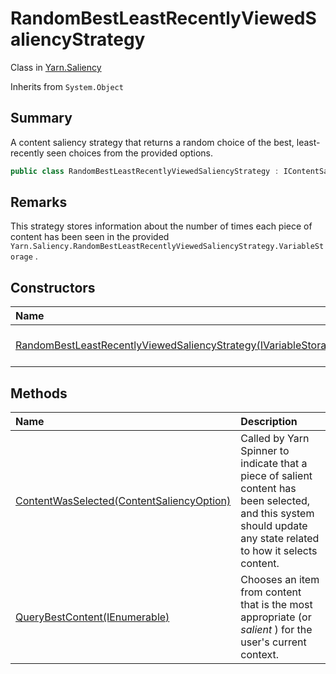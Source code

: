 # RandomBestLeastRecentlyViewedSaliencyStrategy

Class in [Yarn.Saliency](/docs/api/csharp/yarn.saliency.md)

Inherits from `System.Object`

## Summary


A content saliency strategy that returns a random choice of the best,
least-recently seen choices from the provided options.


```csharp
public class RandomBestLeastRecentlyViewedSaliencyStrategy : IContentSaliencyStrategy
```

## Remarks


This strategy stores information about the number of times each piece of
content has been seen in the provided  `Yarn.Saliency.RandomBestLeastRecentlyViewedSaliencyStrategy.VariableStorage` .


## Constructors

|Name|Description|
|:---|:---|
|[RandomBestLeastRecentlyViewedSaliencyStrategy(IVariableStorage)](/docs/api/csharp/yarn.saliency.randombestleastrecentlyviewedsaliencystrategy..ctor.md)|Initializes a new instance of the  [RandomBestLeastRecentlyViewedSaliencyStrategy](yarn.saliency.randombestleastrecentlyviewedsaliencystrategy.md)  class.|

## Methods

|Name|Description|
|:---|:---|
|[ContentWasSelected(ContentSaliencyOption)](/docs/api/csharp/yarn.saliency.randombestleastrecentlyviewedsaliencystrategy.contentwasselected.md)|Called by Yarn Spinner to indicate that a piece of salient content has been selected, and this system should update any state related to how it selects content.|
|[QueryBestContent(IEnumerable<ContentSaliencyOption>)](/docs/api/csharp/yarn.saliency.randombestleastrecentlyviewedsaliencystrategy.querybestcontent.md)|Chooses an item from content that is the most appropriate (or <i>salient</i> ) for the user's current context.|

